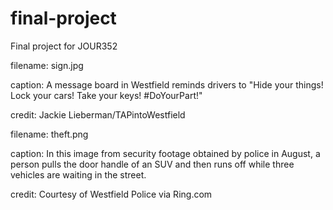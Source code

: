 # final-project
Final project for JOUR352


filename: sign.jpg

caption: A message board in Westfield reminds drivers to "Hide your things! Lock your cars! Take your keys! #DoYourPart!"

credit: Jackie Lieberman/TAPintoWestfield


filename: theft.png

caption: In this image from security footage obtained by police in August, a person pulls the door handle of an SUV and then runs off while three vehicles are waiting in the street.

credit: Courtesy of Westfield Police via Ring.com

